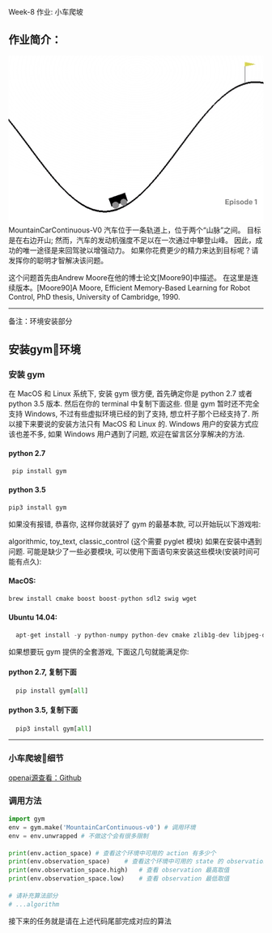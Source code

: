 Week-8 作业: 小车爬坡

## 作业简介：
![](assets/markdown-img-paste-20190216093324979.png)
MountainCarContinuous-V0
汽车位于一条轨道上，位于两个“山脉”之间。 目标是在右边开山; 然而，汽车的发动机强度不足以在一次通过中攀登山峰。 因此，成功的唯一途径是来回驾驶以增强动力。 如果你花费更少的精力来达到目标呢？请发挥你的聪明才智解决该问题。

>
这个问题首先由Andrew Moore在他的博士论文[Moore90]中描述。 在这里是连续版本。[Moore90]A Moore, Efficient Memory-Based Learning for Robot Control, PhD thesis, University of Cambridge, 1990.

---
备注：环境安装部分
## 安装gym环境

### 安装 gym
在 MacOS 和 Linux 系统下, 安装 gym 很方便, 首先确定你是 python 2.7 或者 python 3.5 版本. 然后在你的 terminal 中复制下面这些. 但是 gym 暂时还不完全支持 Windows, 不过有些虚拟环境已经的到了支持, 想立杆子那个已经支持了. 所以接下来要说的安装方法只有 MacOS 和 Linux 的. Windows 用户的安装方式应该也差不多, 如果 Windows 用户遇到了问题, 欢迎在留言区分享解决的方法.

#### python 2.7
```python
 pip install gym
```

#### python 3.5
```python
pip3 install gym
```

如果没有报错, 恭喜你, 这样你就装好了 gym 的最基本款, 可以开始玩以下游戏啦:

algorithmic,
toy_text,
classic_control (这个需要 pyglet 模块)
如果在安装中遇到问题. 可能是缺少了一些必要模块, 可以使用下面语句来安装这些模块(安装时间可能有点久):

#### MacOS:
```python
brew install cmake boost boost-python sdl2 swig wget
```

#### Ubuntu 14.04:
```python
  apt-get install -y python-numpy python-dev cmake zlib1g-dev libjpeg-dev xvfb libav-tools xorg-dev python-opengl libboost-all-dev libsdl2-dev swig
```
如果想要玩 gym 提供的全套游戏, 下面这几句就能满足你:

#### python 2.7, 复制下面
```python
  pip install gym[all]
```
#### python 3.5, 复制下面
```python
  pip3 install gym[all]
```

---

### 小车爬坡细节
[openai源查看：Github](https://github.com/openai/gym/blob/master/gym/envs/classic_control/continuous_mountain_car.py)

### 调用方法

```python
import gym
env = gym.make('MountainCarContinuous-v0') # 调用环境
env = env.unwrapped # 不做这个会有很多限制

print(env.action_space) # 查看这个环境中可用的 action 有多少个
print(env.observation_space)    # 查看这个环境中可用的 state 的 observation 有多少个
print(env.observation_space.high)   # 查看 observation 最高取值
print(env.observation_space.low)    # 查看 observation 最低取值

# 请补充算法部分
# ...algorithm

```

接下来的任务就是请在上述代码尾部完成对应的算法
